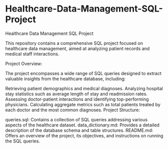# Healthcare-Data-Management-SQL-Project


Healthcare Data Management SQL Project

This repository contains a comprehensive SQL project focused on healthcare data management, aimed at analyzing patient records and medical staff interactions.

Project Overview:

The project encompasses a wide range of SQL queries designed to extract valuable insights from the healthcare database, including:

Retrieving patient demographics and medical diagnoses.
Analyzing hospital stay statistics such as average length of stay and readmission rates.
Assessing doctor-patient interactions and identifying top-performing physicians.
Calculating aggregate metrics such as total patients treated by each doctor and the most common diagnoses.
Project Structure:

queries.sql: Contains a collection of SQL queries addressing various aspects of the healthcare dataset.
data_dictionary.md: Provides a detailed description of the database schema and table structures.
README.md: Offers an overview of the project, its objectives, and instructions on running the SQL queries.
